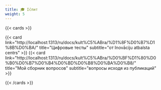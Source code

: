 ```yaml
---
title: 🎓 І́спит
weight: 5
---
```


{{< cards >}}

{{< card link="http://localhost:1313/ru/docs/kult%C5%ABra/%D1%8F%D0%B7%D1%8B%D0%BA/" title="Цифровые тесты" subtitle="от Inovāciju atbalsta centrs" >}}
{{< card link="http://localhost:1313/ru/docs/kult%C5%ABra/%D0%BF%D1%80%D0%B0%D0%B7%D0%B4%D0%BD%D0%B8%D0%BA%D0%B8/" title="Мой сборник вопросов" subtitle="вопросы исходя из публикаций" >}}


{{< /cards >}}
